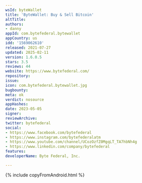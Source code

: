 ```yaml
---
wsId: byteWallet
title: 'ByteWallet: Buy & Sell Bitcoin'
altTitle: 
authors:
- danny
appId: com.bytefederal.bytewallet
appCountry: us
idd: '1569062610'
released: 2021-07-27
updated: 2025-02-11
version: 1.6.0.5
stars: 3.5
reviews: 44
website: https://www.bytefederal.com/
repository: 
issue: 
icon: com.bytefederal.bytewallet.jpg
bugbounty: 
meta: ok
verdict: nosource
appHashes: 
date: 2023-05-05
signer: 
reviewArchive: 
twitter: bytefederal
social:
- https://www.facebook.com/bytefederal
- https://www.instagram.com/bytefederalatm
- https://www.youtube.com/channel/UCozOzfZ0MgqLT_TA7hbNh4g
- https://www.linkedin.com/company/bytefederal
features: 
developerName: Byte Federal, Inc.

---
```


{% include copyFromAndroid.html %}
